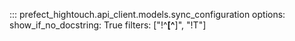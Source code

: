 ::: prefect_hightouch.api_client.models.sync_configuration
    options:
      show_if_no_docstring: True
      filters: ["!^__[^__]", "!T"]